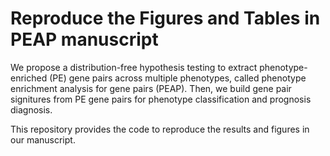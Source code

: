 # Reproduce the Figures and Tables in PEAP manuscript

We propose a distribution-free hypothesis testing to extract phenotype-enriched (PE) gene pairs across multiple phenotypes, called phenotype enrichment analysis for gene pairs (PEAP). Then, we build gene pair signitures from PE gene pairs for phenotype classification and prognosis diagnosis.

This repository provides the code to reproduce the results and figures in our manuscript.


